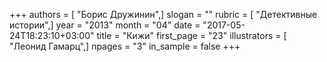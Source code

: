 +++
authors = [ "Борис Дружинин",]
slogan = ""
rubric = [ "Детективные истории",]
year = "2013"
month = "04"
date = "2017-05-24T18:23:10+03:00"
title = "Кижи"
first_page = "23"
illustrators = [ "Леонид Гамарц",]
npages = "3"
in_sample = false
+++
